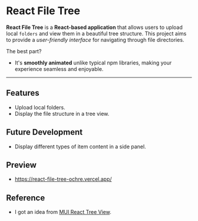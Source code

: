 # React File Tree

**React File Tree** is a **React-based application** that allows users to upload local `folders` and view them in a beautiful tree structure. This project aims to provide a *user-friendly interface* for navigating through file directories. 

The best part?

- It's **smoothly animated** unlike typical npm libraries, making your experience seamless and enjoyable.

----

## Features

- Upload local folders.
- Display the file structure in a tree view.

## Future Development

- Display different types of item content in a side panel.

## Preview 

- https://react-file-tree-ochre.vercel.app/

## Reference

- I got an idea from [MUI React Tree View](https://mui.com/x/react-tree-view/).
